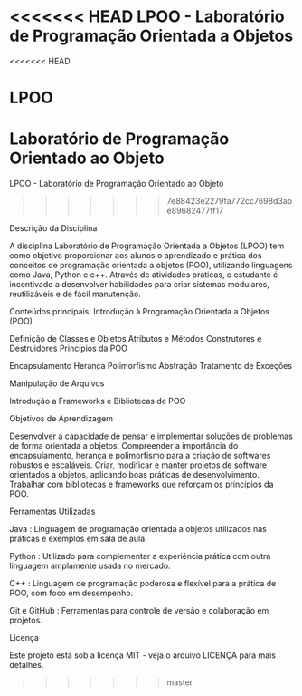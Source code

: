 <<<<<<< HEAD
LPOO - Laboratório de Programação Orientada a Objetos
=======
<<<<<<< HEAD
# LPOO
Laboratório de Programação Orientado ao Objeto
=======
LPOO - Laboratório de Programação Orientado ao Objeto
>>>>>>> 7e88423e2279fa772cc7698d3abe89682477ff17

Descrição da Disciplina

A disciplina Laboratório de Programação Orientada a Objetos (LPOO) tem como objetivo proporcionar aos alunos o aprendizado e prática dos conceitos de programação orientada a objetos (POO), utilizando linguagens como Java, Python e c++. Através de atividades práticas, o estudante é incentivado a desenvolver habilidades para criar sistemas modulares, reutilizáveis ​​e de fácil manutenção.

Conteúdos principais:
Introdução à Programação Orientada a Objetos (POO)

Definição de Classes e Objetos
Atributos e Métodos
Construtores e Destruidores
Princípios da POO

Encapsulamento
Herança
Polimorfismo
Abstração
Tratamento de Exceções

Manipulação de Arquivos

Introdução a Frameworks e Bibliotecas de POO

Objetivos de Aprendizagem

Desenvolver a capacidade de pensar e implementar soluções de problemas de forma orientada a objetos.
Compreender a importância do encapsulamento, herança e polimorfismo para a criação de softwares robustos e escaláveis.
Criar, modificar e manter projetos de software orientados a objetos, aplicando boas práticas de desenvolvimento.
Trabalhar com bibliotecas e frameworks que reforçam os princípios da POO.

Ferramentas Utilizadas

Java : Linguagem de programação orientada a objetos utilizados nas práticas e exemplos em sala de aula.

Python : Utilizado para complementar a experiência prática com outra linguagem amplamente usada no mercado.

C++ : Linguagem de programação poderosa e flexível para a prática de POO, com foco em desempenho.

Git e GitHub : Ferramentas para controle de versão e colaboração em projetos.

Licença

Este projeto está sob a licença MIT - veja o arquivo LICENÇA para mais detalhes.
>>>>>>> master
